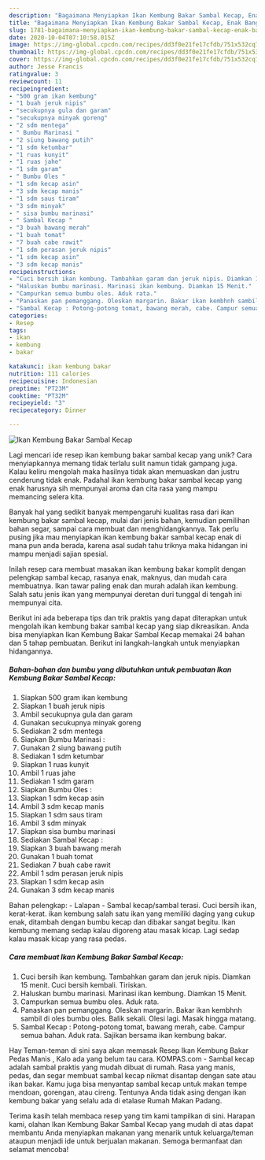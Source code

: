 ```yaml
---
description: "Bagaimana Menyiapkan Ikan Kembung Bakar Sambal Kecap, Enak Banget"
title: "Bagaimana Menyiapkan Ikan Kembung Bakar Sambal Kecap, Enak Banget"
slug: 1781-bagaimana-menyiapkan-ikan-kembung-bakar-sambal-kecap-enak-banget
date: 2020-10-04T07:10:58.015Z
image: https://img-global.cpcdn.com/recipes/dd3f0e21fe17cfdb/751x532cq70/ikan-kembung-bakar-sambal-kecap-foto-resep-utama.jpg
thumbnail: https://img-global.cpcdn.com/recipes/dd3f0e21fe17cfdb/751x532cq70/ikan-kembung-bakar-sambal-kecap-foto-resep-utama.jpg
cover: https://img-global.cpcdn.com/recipes/dd3f0e21fe17cfdb/751x532cq70/ikan-kembung-bakar-sambal-kecap-foto-resep-utama.jpg
author: Jesse Francis
ratingvalue: 3
reviewcount: 11
recipeingredient:
- "500 gram ikan kembung"
- "1 buah jeruk nipis"
- "secukupnya gula dan garam"
- "secukupnya minyak goreng"
- "2 sdm mentega"
- " Bumbu Marinasi "
- "2 siung bawang putih"
- "1 sdm ketumbar"
- "1 ruas kunyit"
- "1 ruas jahe"
- "1 sdm garam"
- " Bumbu Oles "
- "1 sdm kecap asin"
- "3 sdm kecap manis"
- "1 sdm saus tiram"
- "3 sdm minyak"
- " sisa bumbu marinasi"
- " Sambal Kecap "
- "3 buah bawang merah"
- "1 buah tomat"
- "7 buah cabe rawit"
- "1 sdm perasan jeruk nipis"
- "1 sdm kecap asin"
- "3 sdm kecap manis"
recipeinstructions:
- "Cuci bersih ikan kembung. Tambahkan garam dan jeruk nipis. Diamkan 15 menit. Cuci bersih kembali. Tiriskan."
- "Haluskan bumbu marinasi. Marinasi ikan kembung. Diamkan 15 Menit."
- "Campurkan semua bumbu oles. Aduk rata."
- "Panaskan pan pemanggang. Oleskan margarin. Bakar ikan kembhnh sambil di oles bumbu oles. Balik sekali. Olesi lagi. Masak hingga matang."
- "Sambal Kecap : Potong-potong tomat, bawang merah, cabe. Campur semua bahan. Aduk rata. Sajikan bersama ikan kembung bakar."
categories:
- Resep
tags:
- ikan
- kembung
- bakar

katakunci: ikan kembung bakar 
nutrition: 111 calories
recipecuisine: Indonesian
preptime: "PT23M"
cooktime: "PT32M"
recipeyield: "3"
recipecategory: Dinner

---
```



![Ikan Kembung Bakar Sambal Kecap](https://img-global.cpcdn.com/recipes/dd3f0e21fe17cfdb/751x532cq70/ikan-kembung-bakar-sambal-kecap-foto-resep-utama.jpg)

Lagi mencari ide resep ikan kembung bakar sambal kecap yang unik? Cara menyiapkannya memang tidak terlalu sulit namun tidak gampang juga. Kalau keliru mengolah maka hasilnya tidak akan memuaskan dan justru cenderung tidak enak. Padahal ikan kembung bakar sambal kecap yang enak harusnya sih mempunyai aroma dan cita rasa yang mampu memancing selera kita.

Banyak hal yang sedikit banyak mempengaruhi kualitas rasa dari ikan kembung bakar sambal kecap, mulai dari jenis bahan, kemudian pemilihan bahan segar, sampai cara membuat dan menghidangkannya. Tak perlu pusing jika mau menyiapkan ikan kembung bakar sambal kecap enak di mana pun anda berada, karena asal sudah tahu triknya maka hidangan ini mampu menjadi sajian spesial.

Inilah resep cara membuat masakan ikan kembung bakar komplit dengan pelengkap sambal kecap, rasanya enak, maknyus, dan mudah cara membuatnya. Ikan tawar paling enak dan murah adalah ikan kembung. Salah satu jenis ikan yang mempunyai deretan duri tunggal di tengah ini mempunyai cita.


Berikut ini ada beberapa tips dan trik praktis yang dapat diterapkan untuk mengolah ikan kembung bakar sambal kecap yang siap dikreasikan. Anda bisa menyiapkan Ikan Kembung Bakar Sambal Kecap memakai 24 bahan dan 5 tahap pembuatan. Berikut ini langkah-langkah untuk menyiapkan hidangannya.

<!--inarticleads1-->

##### Bahan-bahan dan bumbu yang dibutuhkan untuk pembuatan Ikan Kembung Bakar Sambal Kecap:

1. Siapkan 500 gram ikan kembung
1. Siapkan 1 buah jeruk nipis
1. Ambil secukupnya gula dan garam
1. Gunakan secukupnya minyak goreng
1. Sediakan 2 sdm mentega
1. Siapkan  Bumbu Marinasi :
1. Gunakan 2 siung bawang putih
1. Sediakan 1 sdm ketumbar
1. Siapkan 1 ruas kunyit
1. Ambil 1 ruas jahe
1. Sediakan 1 sdm garam
1. Siapkan  Bumbu Oles :
1. Siapkan 1 sdm kecap asin
1. Ambil 3 sdm kecap manis
1. Siapkan 1 sdm saus tiram
1. Ambil 3 sdm minyak
1. Siapkan  sisa bumbu marinasi
1. Sediakan  Sambal Kecap :
1. Siapkan 3 buah bawang merah
1. Gunakan 1 buah tomat
1. Sediakan 7 buah cabe rawit
1. Ambil 1 sdm perasan jeruk nipis
1. Siapkan 1 sdm kecap asin
1. Gunakan 3 sdm kecap manis


Bahan pelengkap: - Lalapan - Sambal kecap/sambal terasi. Cuci bersih ikan, kerat-kerat. ikan kembung salah satu ikan yang memiliki daging yang cukup enak, ditambah dengan bumbu kecap dan dibakar sangat begitu. Ikan kembung memang sedap kalau digoreng atau masak kicap. Lagi sedap kalau masak kicap yang rasa pedas. 

<!--inarticleads2-->

##### Cara membuat Ikan Kembung Bakar Sambal Kecap:

1. Cuci bersih ikan kembung. Tambahkan garam dan jeruk nipis. Diamkan 15 menit. Cuci bersih kembali. Tiriskan.
1. Haluskan bumbu marinasi. Marinasi ikan kembung. Diamkan 15 Menit.
1. Campurkan semua bumbu oles. Aduk rata.
1. Panaskan pan pemanggang. Oleskan margarin. Bakar ikan kembhnh sambil di oles bumbu oles. Balik sekali. Olesi lagi. Masak hingga matang.
1. Sambal Kecap : Potong-potong tomat, bawang merah, cabe. Campur semua bahan. Aduk rata. Sajikan bersama ikan kembung bakar.


Hay Teman-teman di sini saya akan memasak Resep Ikan Kembung Bakar Pedas Manis , Kalo ada yang belum tau cara. KOMPAS.com - Sambal kecap adalah sambal praktis yang mudah dibuat di rumah. Rasa yang manis, pedas, dan segar membuat sambal kecap nikmat disantap dengan sate atau ikan bakar. Kamu juga bisa menyantap sambal kecap untuk makan tempe mendoan, gorengan, atau cireng. Tentunya Anda tidak asing dengan ikan kembung bakar yang selalu ada di etalase Rumah Makan Padang. 

Terima kasih telah membaca resep yang tim kami tampilkan di sini. Harapan kami, olahan Ikan Kembung Bakar Sambal Kecap yang mudah di atas dapat membantu Anda menyiapkan makanan yang menarik untuk keluarga/teman ataupun menjadi ide untuk berjualan makanan. Semoga bermanfaat dan selamat mencoba!
